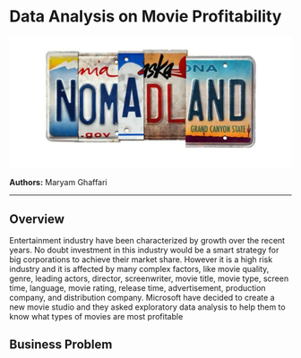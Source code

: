 # Data Analysis on Movie Profitability
![image](Image/nomadland.png)



**Authors:** Maryam Ghaffari
***

## Overview

Entertainment industry have been characterized by growth over the recent years. No doubt investment in this industry would be a smart strategy for big corporations to achieve their market share. However it is a high risk industry and it is affected by many complex factors, like movie quality, genre, leading actors, director, screenwriter, movie title, movie type, screen time, language, movie rating, release time, advertisement, production company, and distribution company. Microsoft have decided to create a new movie studio and they asked exploratory data analysis to help them to know what types of movies are most profitable

## Business Problem
